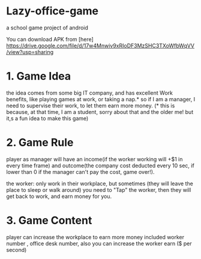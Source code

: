 # Lazy-office-game
a school game project of android

You can download APK from [here] https://drive.google.com/file/d/17w4Mnwiv9xRIoDF3MzSHC3TXoWfbWqVV/view?usp=sharing


# 1. Game Idea

the idea comes from some big IT company, and has excellent Work benefits, like playing games at work, or taking a nap.*
so if I am a manager, I need to supervise their work, to let them earn more money.
(* this is because, at that time, I am a student, sorry about that and the older me! but it,s a fun idea to make this game)

# 2. Game Rule
player as manager will have 
an income(if the worker working will +$1 in every time frame) and
outcome(the company cost deducted every 10 sec, if lower than 0 if the manager can't pay the cost, game over!).

the worker: only work in their workplace, but sometimes (they will leave the place to sleep or walk around)
you need to "Tap" the worker, then they will get back to work, and earn money for you.

# 3. Game Content
player can increase the workplace to earn more money
included worker number , office desk number, also you can increase the worker earn ($ per second)
